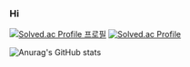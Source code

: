 ### Hi

[![Solved.ac Profile
프로필](http://mazassumnida.wtf/api/v2/generate_badge?boj={gyuminv2})](https://solved.ac/{gyuminv2})
[![Solved.ac Profile](http://mazassumnida.wtf/api/generate_badge?boj=yoon828990)](https://solved.ac/yoon828990)<br/>

![Anurag's GitHub stats](https://github-readme-stats.vercel.app/api?username=gyuminv2&show_icons=true&theme=white)



<!--
**gyuminv2/gyuminv2** is a ✨ _special_ ✨ repository because its `README.md` (this file) appears on your GitHub profile.

Here are some ideas to get you started:

- 🔭 I’m currently working on ...
- 🌱 I’m currently learning ...
- 👯 I’m looking to collaborate on ...
- 🤔 I’m looking for help with ...
- 💬 Ask me about ...
- 📫 How to reach me: ...
- 😄 Pronouns: ...
- ⚡ Fun fact: ...
-->
